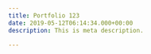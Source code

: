 ```yaml
---
title: Portfolio 123
date: 2019-05-12T06:14:34.000+00:00
description: This is meta description.

---
```

